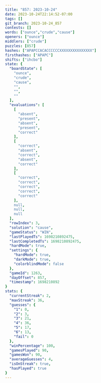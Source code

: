 ```yaml
---
title: "857: 2023-10-24"
date: 2023-10-24T22:14:52-07:00
tags: []
git_branch: 2023-10-24_857
contests: []
words: ["ounce","crude","cause"]
openers: ["ounce"]
middlers: ["crude"]
puzzles: [857]
hashes: ["APAPCCACACCCCCCXXXXXXXXXXXXXXX"]
firsthashes: ["APAPC"]
shifts: ["ihcbo"]
state: {
  "boardState": [
    "ounce",
    "crude",
    "cause",
    "",
    "",
    ""
  ],
  "evaluations": [
    [
      "absent",
      "present",
      "absent",
      "present",
      "correct"
    ],
    [
      "correct",
      "absent",
      "correct",
      "absent",
      "correct"
    ],
    [
      "correct",
      "correct",
      "correct",
      "correct",
      "correct"
    ],
    null,
    null,
    null
  ],
  "rowIndex": 3,
  "solution": "cause",
  "gameStatus": "WIN",
  "lastPlayedTs": 1698210892475,
  "lastCompletedTs": 1698210892475,
  "hardMode": true,
  "settings": {
    "hardMode": true,
    "darkMode": true,
    "colorblindMode": false
  },
  "gameId": 1263,
  "dayOffset": 857,
  "timestamp": 1698210892
}
stats: {
  "currentStreak": 2,
  "maxStreak": 36,
  "guesses": {
    "1": 0,
    "2": 3,
    "3": 21,
    "4": 36,
    "5": 17,
    "6": 13,
    "fail": 0
  },
  "winPercentage": 100,
  "gamesPlayed": 90,
  "gamesWon": 90,
  "averageGuesses": 4,
  "isOnStreak": true,
  "hasPlayed": true
}
---
```

<!-- more -->
